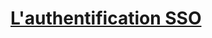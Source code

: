 # [L'authentification SSO](https://docs.microsoft.com/fr-fr/microsoftteams/platform/tabs/how-to/authentication/auth-aad-sso)